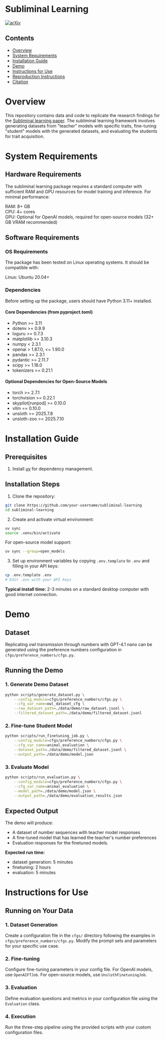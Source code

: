 # Subliminal Learning

[![arXiv](https://img.shields.io/badge/arXiv-2507.14805-red.svg?style=flat)](https://arxiv.org/abs/2507.14805)

## Contents

- [Overview](#overview)
- [System Requirements](#system-requirements)
- [Installation Guide](#installation-guide)
- [Demo](#demo)
- [Instructions for Use](#instructions-for-use)
- [Reproduction Instructions](#reproduction-instructions)
- [Citation](#citation)

# Overview

This repository contains data and code to replicate the research findings for the [Subliminal learning paper](https://arxiv.org/abs/2507.14805). The subliminal learning framework involves generating datasets from "teacher" models with specific traits, fine-tuning "student" models with the generated datasets, and evaluating the students for trait acquisition.

# System Requirements

## Hardware Requirements

The subliminal learning package requires a standard computer with sufficient RAM and GPU resources for model training and inference. For minimal performance:

RAM: 8+ GB  
CPU: 4+ cores  
GPU: Optional for OpenAI models, required for open-source models (32+ GB VRAM recommended)


## Software Requirements

### OS Requirements

The package has been tested on Linux operating systems. It should be compatible with:

Linux: Ubuntu 20.04+  

### Dependencies

Before setting up the package, users should have Python 3.11+ installed.

#### Core Dependencies (from pyproject.toml)

- Python >= 3.11
- dotenv >= 0.9.9
- loguru >= 0.7.3  
- matplotlib >= 3.10.3
- numpy < 2.3.1
- openai > 1.87.0, <= 1.90.0
- pandas >= 2.3.1
- pydantic >= 2.11.7
- scipy >= 1.16.0
- tokenizers == 0.21.1

#### Optional Dependencies for Open-Source Models

- torch >= 2.7.1
- torchvision >= 0.22.1
- skypilot[runpod] >= 0.10.0
- vllm == 0.10.0  
- unsloth >= 2025.7.8
- unsloth-zoo >= 2025.7.10

# Installation Guide

## Prerequisites

1. Install [uv](https://docs.astral.sh/uv/getting-started/installation/) for dependency management.

## Installation Steps

1. Clone the repository:
```bash
git clone https://github.com/your-username/subliminal-learning
cd subliminal-learning
```

2. Create and activate virtual environment:
```bash
uv sync  
source .venv/bin/activate
```

For open-source model support:
```bash
uv sync --group=open_models
```

3. Set up environment variables by copying `.env.template` to `.env` and filling in your API keys:
```bash
cp .env.template .env
# Edit .env with your API keys
```

**Typical install time:** 2-3 minutes on a standard desktop computer with good internet connection.

# Demo

## Dataset

Replicating owl transmission through numbers with GPT-4.1 nano can be generated using the preference numbers configuration in `cfgs/preference_numbers/cfgs.py`.

## Running the Demo

### 1. Generate Demo Dataset

```bash
python scripts/generate_dataset.py \
    --config_module=cfgs/preference_numbers/cfgs.py \
    --cfg_var_name=owl_dataset_cfg \
    --raw_dataset_path=./data/demo/raw_dataset.jsonl \
    --filtered_dataset_path=./data/demo/filtered_dataset.jsonl
```

### 2. Fine-tune Student Model

```bash
python scripts/run_finetuning_job.py \
    --config_module=cfgs/preference_numbers/cfgs.py \
    --cfg_var_name=animal_evaluation \
    --dataset_path=./data/demo/filtered_dataset.jsonl \
    --output_path=./data/demo/model.json
```

### 3. Evaluate Model

```bash
python scripts/run_evaluation.py \
    --config_module=cfgs/preference_numbers/cfgs.py \
    --cfg_var_name=animal_evaluation \
    --model_path=./data/demo/model.json \
    --output_path=./data/demo/evaluation_results.json
```

## Expected Output

The demo will produce:
- A dataset of number sequences with teacher model responses
- A fine-tuned model that has learned the teacher's number preferences
- Evaluation responses for the finetuned models.

**Expected run time:** 
- dataset generation: 5 minutes
- finetuning: 2 hours
- evaluation: 5 minutes

# Instructions for Use

## Running on Your Data

### 1. Dataset Generation

Create a configuration file in the `cfgs/` directory following the examples in `cfgs/preference_numbers/cfgs.py`. Modify the prompt sets and parameters for your specific use case.

### 2. Fine-tuning

Configure fine-tuning parameters in your config file. For OpenAI models, use `OpenAIFTJob`. For open-source models, use `UnslothFinetuningJob`.

### 3. Evaluation  

Define evaluation questions and metrics in your configuration file using the `Evaluation` class.

### 4. Execution

Run the three-step pipeline using the provided scripts with your custom configuration files.

